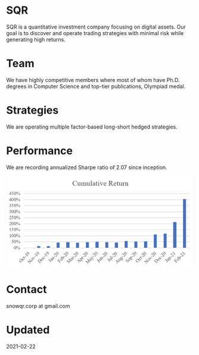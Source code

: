 # SQR
SQR is a quantitative investment company focusing on digital assets. Our goal is to discover and operate trading strategies with minimal risk while generating high returns.

# Team
We have highly competitive members where most of whom have Ph.D. degrees in Computer Science and top-tier publications, Olympiad medal. 

# Strategies
We are operating multiple factor-based long-short hedged strategies.

# Performance
We are recording annualized Sharpe ratio of 2.07 since inception.

![logo](./images/cumret.png)

# Contact
snowqr.corp at gmail.com

# Updated
2021-02-22
